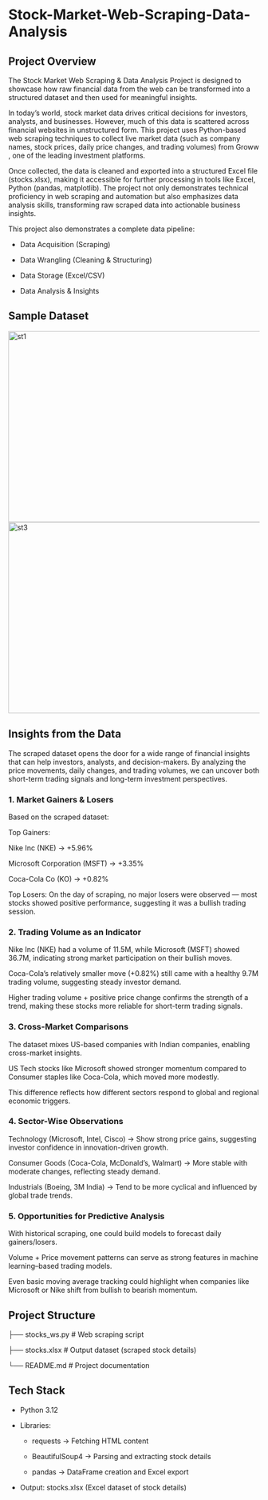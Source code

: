 # Stock-Market-Web-Scraping-Data-Analysis

## Project Overview

The Stock Market Web Scraping & Data Analysis Project is designed to showcase how raw financial data from the web can be transformed into a structured dataset and then used for meaningful insights.

In today’s world, stock market data drives critical decisions for investors, analysts, and businesses. However, much of this data is scattered across financial websites in unstructured form. This project uses Python-based web scraping techniques to collect live market data (such as company names, stock prices, daily price changes, and trading volumes) from Groww
, one of the leading investment platforms.

Once collected, the data is cleaned and exported into a structured Excel file (stocks.xlsx), making it accessible for further processing in tools like Excel, Python (pandas, matplotlib). The project not only demonstrates technical proficiency in web scraping and automation but also emphasizes data analysis skills, transforming raw scraped data into actionable business insights.

This project also demonstrates a complete data pipeline:

- Data Acquisition (Scraping)

- Data Wrangling (Cleaning & Structuring)

- Data Storage (Excel/CSV)

- Data Analysis & Insights

## Sample Dataset

<img width="544" height="382" alt="st1" src="https://github.com/user-attachments/assets/1ba1d27e-5543-4da8-8443-104706fb4be5" />
<img width="544" height="382" alt="st3" src="https://github.com/user-attachments/assets/2abbe4d4-ad50-4194-9e0a-94733b785112" />


## Insights from the Data

The scraped dataset opens the door for a wide range of financial insights that can help investors, analysts, and decision-makers. By analyzing the price movements, daily changes, and trading volumes, we can uncover both short-term trading signals and long-term investment perspectives.

### 1. Market Gainers & Losers

Based on the scraped dataset:

Top Gainers:

Nike Inc (NKE) → +5.96%

Microsoft Corporation (MSFT) → +3.35%

Coca-Cola Co (KO) → +0.82%

Top Losers: On the day of scraping, no major losers were observed — most stocks showed positive performance, suggesting it was a bullish trading session.

### 2. Trading Volume as an Indicator

Nike Inc (NKE) had a volume of 11.5M, while Microsoft (MSFT) showed 36.7M, indicating strong market participation on their bullish moves.

Coca-Cola’s relatively smaller move (+0.82%) still came with a healthy 9.7M trading volume, suggesting steady investor demand.

Higher trading volume + positive price change confirms the strength of a trend, making these stocks more reliable for short-term trading signals.

### 3. Cross-Market Comparisons

The dataset mixes US-based companies with Indian companies, enabling cross-market insights.

US Tech stocks like Microsoft showed stronger momentum compared to Consumer staples like Coca-Cola, which moved more modestly.

This difference reflects how different sectors respond to global and regional economic triggers.

### 4. Sector-Wise Observations

Technology (Microsoft, Intel, Cisco) → Show strong price gains, suggesting investor confidence in innovation-driven growth.

Consumer Goods (Coca-Cola, McDonald’s, Walmart) → More stable with moderate changes, reflecting steady demand.

Industrials (Boeing, 3M India) → Tend to be more cyclical and influenced by global trade trends.

### 5. Opportunities for Predictive Analysis

With historical scraping, one could build models to forecast daily gainers/losers.

Volume + Price movement patterns can serve as strong features in machine learning–based trading models.

Even basic moving average tracking could highlight when companies like Microsoft or Nike shift from bullish to bearish momentum.

## Project Structure

├── stocks_ws.py         # Web scraping script

├── stocks.xlsx          # Output dataset (scraped stock details)

└── README.md            # Project documentation

## Tech Stack

- Python 3.12

- Libraries:

  - requests → Fetching HTML content

  - BeautifulSoup4 → Parsing and extracting stock details

  - pandas → DataFrame creation and Excel export

- Output: stocks.xlsx (Excel dataset of stock details)
